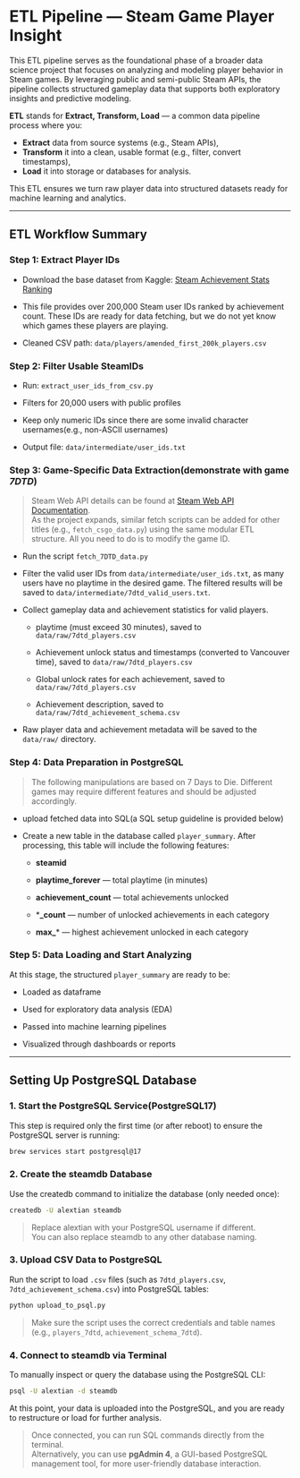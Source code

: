 # ETL Pipeline — Steam Game Player Insight

This ETL pipeline serves as the foundational phase of a broader data science project that focuses on analyzing and modeling player behavior in Steam games. By leveraging public and semi-public Steam APIs, the pipeline collects structured gameplay data that supports both exploratory insights and predictive modeling.

**ETL** stands for **Extract, Transform, Load** — a common data pipeline process where you:

- **Extract** data from source systems (e.g., Steam APIs),
- **Transform** it into a clean, usable format (e.g., filter, convert timestamps),
- **Load** it into storage or databases for analysis.

This ETL ensures we turn raw player data into structured datasets ready for machine learning and analytics.

---

## ETL Workflow Summary

### Step 1: Extract Player IDs

- Download the base dataset from Kaggle: [Steam Achievement Stats Ranking](https://www.kaggle.com/datasets/patrickgendotti/steam-achievementstatscom-rankings)

- This file provides over 200,000 Steam user IDs ranked by achievement count. These IDs are ready for data fetching, but we do not yet know which games these players are playing.

- Cleaned CSV path: `data/players/amended_first_200k_players.csv`

### Step 2: Filter Usable SteamIDs

- Run: `extract_user_ids_from_csv.py`

- Filters for 20,000 users with public profiles

- Keep only numeric IDs since there are some invalid character usernames(e.g., non-ASCII usernames)

- Output file: `data/intermediate/user_ids.txt`

### Step 3: Game-Specific Data Extraction(demonstrate with game *7DTD*)

> Steam Web API details can be found at [Steam Web API Documentation](https://steamcommunity.com/dev).  
> As the project expands, similar fetch scripts can be added for other titles (e.g., `fetch_csgo_data.py`) using the same modular ETL structure. All you need to do is to modify the game ID.

- Run the script `fetch_7DTD_data.py`

- Filter the valid user IDs from `data/intermediate/user_ids.txt`, as many users have no playtime in the desired game. The filtered results will be saved to `data/intermediate/7dtd_valid_users.txt`.

- Collect gameplay data and achievement statistics for valid players.
  
  - playtime (must exceed 30 minutes), saved to `data/raw/7dtd_players.csv`
  
  - Achievement unlock status and timestamps (converted to Vancouver time), saved to `data/raw/7dtd_players.csv`
  
  - Global unlock rates for each achievement, saved to `data/raw/7dtd_players.csv`
  
  - Achievement description, saved to `data/raw/7dtd_achievement_schema.csv`

- Raw player data and achievement metadata will be saved to the `data/raw/` directory.

### Step 4: Data Preparation in PostgreSQL

> The following manipulations are based on 7 Days to Die. Different games may require different features and should be adjusted accordingly.

- upload fetched data into SQL(a SQL setup guideline is provided below)

- Create a new table in the database called `player_summary`. After processing, this table will include the following features:
  
  - **steamid**

  - **playtime_forever** — total playtime (in minutes)

  - **achievement_count** — total achievements unlocked

  - ***_count** — number of unlocked achievements in each category

  - **max_*** — highest achievement unlocked in each category

### Step 5: Data Loading and Start Analyzing

At this stage, the structured `player_summary` are ready to be:

- Loaded as dataframe

- Used for exploratory data analysis (EDA)  

- Passed into machine learning pipelines  

- Visualized through dashboards or reports  

---

## Setting Up PostgreSQL Database

### 1. Start the PostgreSQL Service(PostgreSQL17)  

This step is required only the first time (or after reboot) to ensure the PostgreSQL server is running:

```bash
brew services start postgresql@17
```

### 2. Create the steamdb Database

Use the createdb command to initialize the database (only needed once):

```bash
createdb -U alextian steamdb
```

> Replace alextian with your PostgreSQL username if different.  
> You can also replace steamdb to any other database naming.

### 3. Upload CSV Data to PostgreSQL

Run the script to load `.csv` files (such as `7dtd_players.csv`, `7dtd_achievement_schema.csv`) into PostgreSQL tables:

```bash
python upload_to_psql.py
```

> Make sure the script uses the correct credentials and table names (e.g., `players_7dtd`, `achievement_schema_7dtd`).

### 4. Connect to steamdb via Terminal

To manually inspect or query the database using the PostgreSQL CLI:

```bash
psql -U alextian -d steamdb
```

At this point, your data is uploaded into the PostgreSQL, and you are ready to restructure or load for further analysis.

> Once connected, you can run SQL commands directly from the terminal.  
> Alternatively, you can use **pgAdmin 4**, a GUI-based PostgreSQL management tool, for more user-friendly database interaction.